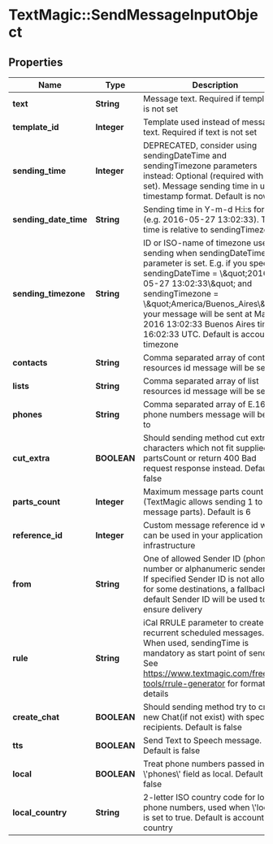 # TextMagic::SendMessageInputObject

## Properties
Name | Type | Description | Notes
------------ | ------------- | ------------- | -------------
**text** | **String** | Message text. Required if template_id is not set | [optional] 
**template_id** | **Integer** | Template used instead of message text. Required if text is not set | [optional] 
**sending_time** | **Integer** | DEPRECATED, consider using sendingDateTime and sendingTimezone parameters instead: Optional (required with rrule set). Message sending time in unix timestamp format. Default is now | [optional] 
**sending_date_time** | **String** | Sending time in Y-m-d H:i:s format (e.g. 2016-05-27 13:02:33). This time is relative to sendingTimezone | [optional] 
**sending_timezone** | **String** | ID or ISO-name of timezone used for sending when sendingDateTime parameter is set. E.g. if you specify sendingDateTime &#x3D; \\\&quot;2016-05-27 13:02:33\\\&quot; and sendingTimezone &#x3D; \\\&quot;America/Buenos_Aires\\\&quot;, your message will be sent at May 27, 2016 13:02:33 Buenos Aires time, or 16:02:33 UTC. Default is account timezone | [optional] 
**contacts** | **String** | Comma separated array of contact resources id message will be sent to | [optional] 
**lists** | **String** | Comma separated array of list resources id message will be sent to | [optional] 
**phones** | **String** | Comma separated array of E.164 phone numbers message will be sent to | [optional] 
**cut_extra** | **BOOLEAN** | Should sending method cut extra characters which not fit supplied partsCount or return 400 Bad request response instead. Default is false | [optional] 
**parts_count** | **Integer** | Maximum message parts count (TextMagic allows sending 1 to 6 message parts). Default is 6 | [optional] 
**reference_id** | **Integer** | Custom message reference id which can be used in your application infrastructure | [optional] 
**from** | **String** | One of allowed Sender ID (phone number or alphanumeric sender ID). If specified Sender ID is not allowed for some destinations, a fallback default Sender ID will be used to ensure delivery | [optional] 
**rule** | **String** | iCal RRULE parameter to create recurrent scheduled messages. When used, sendingTime is mandatory as start point of sending. See https://www.textmagic.com/free-tools/rrule-generator for format details | [optional] 
**create_chat** | **BOOLEAN** | Should sending method try to create new Chat(if not exist) with specified recipients. Default is false | [optional] 
**tts** | **BOOLEAN** | Send Text to Speech message. Default is false | [optional] 
**local** | **BOOLEAN** | Treat phone numbers passed in \\&#39;phones\\&#39; field as local. Default is false | [optional] 
**local_country** | **String** | 2-letter ISO country code for local phone numbers, used when \\&#39;local\\&#39; is set to true. Default is account country | [optional] 


